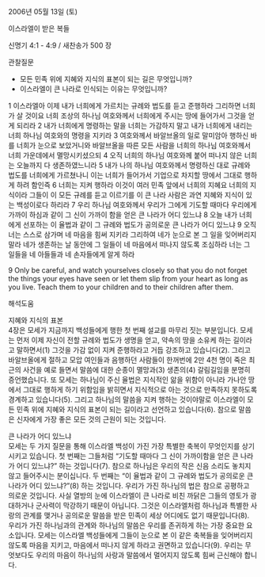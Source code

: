 2006년 05월 13일 (토)

이스라엘이 받은 복들



신명기 4:1 - 4:9 / 새찬송가 500 장


관찰질문
- 모든 민족 위에 지혜와 지식의 표본이 되는 길은 무엇입니까?
- 이스라엘이 큰 나라로 인식되는 이유는 무엇입니까? 

1 이스라엘아 이제 내가 너희에게 가르치는 규례와 법도를 듣고 준행하라 그리하면 너희가 살 것이요 너희 조상의 하나님 여호와께서 너희에게 주시는 땅에 들어가서 그것을 얻게 되리라 2 내가 너희에게 명령하는 말을 너희는 가감하지 말고 내가 너희에게 내리는 너희 하나님 여호와의 명령을 지키라 3 여호와께서 바알브올의 일로 말미암아 행하신 바를 너희가 눈으로 보았거니와 바알브올을 따른 모든 사람을 너희의 하나님 여호와께서 너희 가운데에서 멸망시키셨으되 4 오직 너희의 하나님 여호와께 붙어 떠나지 않은 너희는 오늘까지 다 생존하였느니라 5 내가 나의 하나님 여호와께서 명령하신 대로 규례와 법도를 너희에게 가르쳤나니 이는 너희가 들어가서 기업으로 차지할 땅에서 그대로 행하게 하려 함인즉 6 너희는 지켜 행하라 이것이 여러 민족 앞에서 너희의 지혜요 너희의 지식이라 그들이 이 모든 규례를 듣고 이르기를 이 큰 나라 사람은 과연 지혜와 지식이 있는 백성이로다 하리라 7 우리 하나님 여호와께서 우리가 그에게 기도할 때마다 우리에게 가까이 하심과 같이 그 신이 가까이 함을 얻은 큰 나라가 어디 있느냐 8 오늘 내가 너희에게 선포하는 이 율법과 같이 그 규례와 법도가 공의로운 큰 나라가 어디 있느냐 9 오직 너는 스스로 삼가며 네 마음을 힘써 지키라 그리하여 네가 눈으로 본 그 일을 잊어버리지 말라 네가 생존하는 날 동안에 그 일들이 네 마음에서 떠나지 않도록 조심하라 너는 그 일들을 네 아들들과 네 손자들에게 알게 하라 

9  Only be careful, and watch yourselves closely so that you do not forget the things your eyes have seen or let them slip from your heart as long as you live. Teach them to your children and to their children after them.

해석도움





지혜와 지식의 표본  
4장은 모세가 지금까지 백성들에게 행한 첫 번째 설교를 마무리 짓는 부분입니다. 모세는 먼저 이제 자신이 전할 규례와 법도가 생명을 얻고, 약속의 땅을 소유케 하는 길이라고 말하면서(1) 그것을 가감 없이 지켜 준행하라고 거듭 강조하고 있습니다(2). 그리고 바알브올에게 절하고 모압 여인들과 음행하던 사람들이 한꺼번에 2만 4천 명이 죽은 최근의 사건을 예로 들면서 말씀에 대한 순종이 멸망과(3) 생존의(4) 갈림길임을 분명히 증언했습니다. 또 모세는 하나님이 주신 율법은 지식적인 앎을 위함이 아니라 가나안 땅에서 그대로 행하게 하기 위함임을 밝히면서 지식적으로 아는 것으로 만족하지 못하도록 경계하고 있습니다(5). 그리고 하나님의 말씀을 지켜 행하는 것이야말로 이스라엘이 모든 민족 위에 지혜와 지식의 표본이 되는 길이라고 선언하고 있습니다(6). 참으로 말씀은 신자에게 가장 좋은 모든 것의 근원이 되는 것입니다. 

큰 나라가 어디 있느냐  
모세는 두 가지 질문을 통해 이스라엘 백성이 가진 가장 특별한 축복이 무엇인지를 상기시키고 있습니다. 첫 번째는 그들처럼 “기도할 때마다 그 신이 가까이함을 얻은 큰 나라가 어디 있느냐?” 하는 것입니다(7). 참으로 하나님은 우리의 작은 신음 소리도 놓치지 않고 들어주시는 분이십니다. 두 번째는 “이 율법과 같이 그 규례와 법도가 공의로운 큰 나라가 어디 있느냐?”(8) 하는 것입니다. 우리가 가진 하나님의 법은 참으로 공평하고 의로운 것입니다. 사실 열방의 눈에 이스라엘이 큰 나라로 비친 까닭은 그들의 영토가 광대하거나 군사력이 막강하기 때문이 아닙니다. 그것은 이스라엘처럼 하나님과 특별한 사랑의 관계를 맺거나 공의로운 말씀을 받은 민족이 세상 어디에도 없기 때문입니다(8). 우리가 가진 하나님과의 관계와 하나님의 말씀은 우리를 존귀하게 하는 가장 중요한 요소입니다. 모세는 이스라엘 백성들에게 그들이 눈으로 본 이 같은 축복들을 잊어버리지 않도록 마음을 지키고, 마음에서 떠나지 않게 하라고 권면하고 있습니다(9). 우리는 무엇보다도 우리의 마음이 하나님의 사랑과 말씀에서 멀어지지 않도록 힘써 근신해야 합니다.